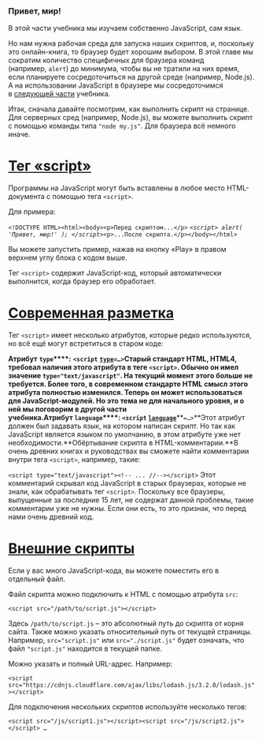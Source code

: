 
### **Привет, мир!**

В этой части учебника мы изучаем собственно JavaScript, сам язык.

Но нам нужна рабочая среда для запуска наших скриптов, и, поскольку это онлайн-книга, то браузер будет хорошим выбором. В этой главе мы сократим количество специфичных для браузера команд (например, `alert`) до минимума, чтобы вы не тратили на них время, если планируете сосредоточиться на другой среде (например, Node.js). А на использовании JavaScript в браузере мы сосредоточимся в [следующей части](https://learn.javascript.ru/ui) учебника.

Итак, сначала давайте посмотрим, как выполнить скрипт на странице. Для серверных сред (например, Node.js), вы можете выполнить скрипт с помощью команды типа `"node my.js"`. Для браузера всё немного иначе.

# [Тег «script»](https://learn.javascript.ru/hello-world#teg-script)

Программы на JavaScript могут быть вставлены в любое место HTML-документа с помощью тега `<script>`.

Для примера:

`<!DOCTYPE HTML><html><body><p>Перед скриптом...</p>`  _`<script>
    alert( 'Привет, мир!' );
  </script>`_`<p>...После скрипта.</p></body></html>`

Вы можете запустить пример, нажав на кнопку «Play» в правом верхнем углу блока с кодом выше.

Тег `<script>` содержит JavaScript-код, который автоматически выполнится, когда браузер его обработает.

# [Современная разметка](https://learn.javascript.ru/hello-world#sovremennaya-razmetka)

Тег `<script>` имеет несколько атрибутов, которые редко используются, но всё ещё могут встретиться в старом коде:

**Атрибут** **`type`****:** **`<script`** <u>**`type`**</u>**`=…>`**Старый стандарт HTML, HTML4, требовал наличия этого атрибута в теге `<script>`. Обычно он имел значение `type="text/javascript"`. На текущий момент этого больше не требуется. Более того, в современном стандарте HTML смысл этого атрибута полностью изменился. Теперь он может использоваться для JavaScript-модулей. Но это тема не для начального уровня, и о ней мы поговорим в другой части учебника.**Атрибут** **`language`****:** **`<script`** <u>**`language`**</u>**`=…>`**Этот атрибут должен был задавать язык, на котором написан скрипт. Но так как JavaScript является языком по умолчанию, в этом атрибуте уже нет необходимости.**Обёртывание скрипта в HTML-комментарии.**В очень древних книгах и руководствах вы сможете найти комментарии внутри тега `<script>`, например, такие:

`<script type="text/javascript"><!--
    ...
//--></script>`
Этот комментарий скрывал код JavaScript в старых браузерах, которые не знали, как обрабатывать тег `<script>`. Поскольку все браузеры, выпущенные за последние 15 лет, не содержат данной проблемы, такие комментарии уже не нужны. Если они есть, то это признак, что перед нами очень древний код.

# [Внешние скрипты](https://learn.javascript.ru/hello-world#vneshnie-skripty)

Если у вас много JavaScript-кода, вы можете поместить его в отдельный файл.

Файл скрипта можно подключить к HTML с помощью атрибута `src`:

`<script src="/path/to/script.js"></script>`

Здесь `/path/to/script.js` – это абсолютный путь до скрипта от корня сайта. Также можно указать относительный путь от текущей страницы. Например, `src="script.js"` или `src="./script.js"` будет означать, что файл `"script.js"` находится в текущей папке.

Можно указать и полный URL-адрес. Например:

`<script src="https://cdnjs.cloudflare.com/ajax/libs/lodash.js/3.2.0/lodash.js"></script>`

Для подключения нескольких скриптов используйте несколько тегов:

`<script src="/js/script1.js"></script><script src="/js/script2.js"></script>
…`
